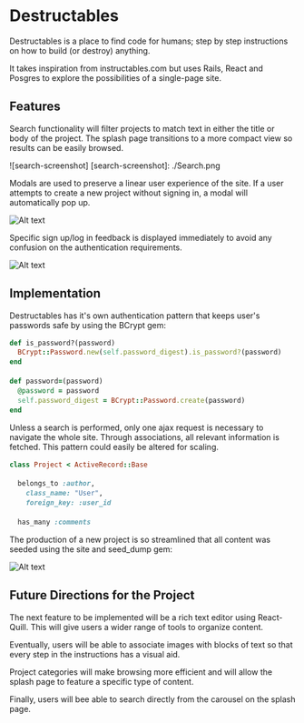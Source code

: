 # Destructables

[heroku]: http://instructables.herokuapp.com/

Destructables is a place to find code for humans; step by step instructions on how to build (or destroy) anything.

It takes inspiration from instructables.com but uses Rails, React and Posgres to explore the possibilities of a single-page site.

## Features

Search functionality will filter projects to match text in either the title or body of the project. The splash page transitions to a more compact view so results can be easily browsed.

![search-screenshot]
[search-screenshot]: ./Search.png

Modals are used to preserve a linear user experience of the site. If a user attempts to create a new project without signing in, a modal will automatically pop up.

![Alt text](./Modal.jpg)

Specific sign up/log in feedback is displayed immediately to avoid any confusion on the authentication requirements.

![Alt text](./Log_in.jpg)

## Implementation

Destructables has it's own authentication pattern that keeps user's passwords safe by using the BCrypt gem:

```ruby
def is_password?(password)
  BCrypt::Password.new(self.password_digest).is_password?(password)
end

def password=(password)
  @password = password
  self.password_digest = BCrypt::Password.create(password)
end
  ```

Unless a search is performed, only one ajax request is necessary to navigate the whole site. Through associations, all relevant information is fetched. This pattern could easily be altered for scaling.

```ruby
class Project < ActiveRecord::Base

  belongs_to :author,
    class_name: "User",
    foreign_key: :user_id

  has_many :comments
```

The production of a new project is so streamlined that all content was seeded using the site and seed_dump gem:

![Alt text](./form.jpg)


## Future Directions for the Project

The next feature to be implemented will be a rich text editor using React-Quill. This will give users a wider range of tools to organize content.

Eventually, users will be able to associate images with blocks of text so that every step in the instructions has a visual aid.

Project categories will make browsing more efficient and will allow the splash page to feature a specific type of content.

Finally, users will bee able to search directly from the carousel on the splash page.
